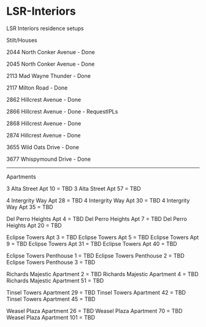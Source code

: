 # LSR-Interiors
LSR Interiors residence setups

Stilt/Houses

2044 North Conker Avenue - Done

2045 North Conker Avenue - Done

2113 Mad Wayne Thunder - Done

2117 Milton Road - Done

2862 Hillcrest Avenue - Done

2866 Hillcrest Avenue - Done - RequestIPLs

2868 Hillcrest Avenue - Done

2874 Hillcrest Avenue - Done

3655 Wild Oats Drive - Done

3677 Whispymound Drive - Done

-------------------------

Apartments

3 Alta Street Apt 10 = TBD
3 Alta Street Apt 57 = TBD

4 Intergrity Way Apt 28 = TBD
4 Intergrity Way Apt 30 = TBD
4 Intergrity Way Apt 35 = TBD

Del Perro Heights Apt 4 = TBD
Del Perro Heights Apt 7 = TBD
Del Perro Heights Apt 20 = TBD

Eclipse Towers Apt 3 = TBD
Eclipse Towers Apt 5 = TBD
Eclipse Towers Apt 9 = TBD
Eclipse Towers Apt 31 = TBD
Eclipse Towers Apt 40 = TBD

Eclipse Towers Penthouse 1 = TBD
Eclipse Towers Penthouse 2 = TBD
Eclipse Towers Penthouse 3 = TBD

Richards Majestic Apartment 2 = TBD
Richards Majestic Apartment 4 = TBD
Richards Majestic Apartment 51 = TBD

Tinsel Towers Apartment 29 = TBD
Tinsel Towers Apartment 42 = TBD
Tinsel Towers Apartment 45 = TBD

Weasel Plaza Apartment 26 = TBD
Weasel Plaza Apartment 70 = TBD
Weasel Plaza Apartment 101 = TBD
